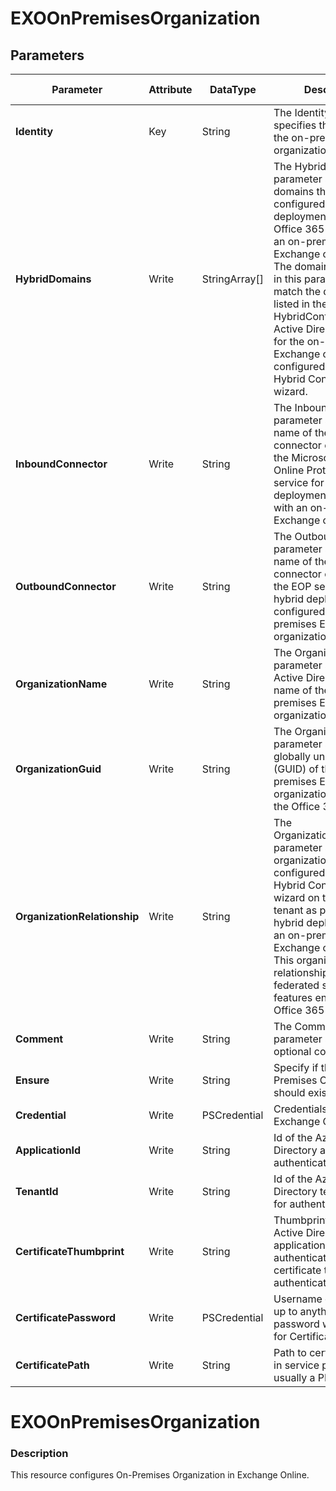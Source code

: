 ﻿# EXOOnPremisesOrganization

## Parameters

| Parameter | Attribute | DataType | Description | Allowed Values |
| --- | --- | --- | --- | --- |
| **Identity** | Key | String | The Identity parameter specifies the identity of the on-premises organization object. ||
| **HybridDomains** | Write | StringArray[] | The HybridDomains parameter specifies the domains that are configured in the hybrid deployment between an Office 365 tenant and an on-premises Exchange organization. The domains specified in this parameter must match the domains listed in the HybridConfiguration Active Directory object for the on-premises Exchange organization configured by the Hybrid Configuration wizard.  ||
| **InboundConnector** | Write | String | The InboundConnector parameter specifies the name of the inbound connector configured on the Microsoft Exchange Online Protection (EOP) service for a hybrid deployment configured with an on-premises Exchange organization. ||
| **OutboundConnector** | Write | String | The OutboundConnector parameter specifies the name of the outbound connector configured on the EOP service for a hybrid deployment configured with an on-premises Exchange organization. ||
| **OrganizationName** | Write | String | The OrganizationName parameter specifies the Active Directory object name of the on-premises Exchange organization. ||
| **OrganizationGuid** | Write | String | The OrganizationGuid parameter specifies the globally unique identifier (GUID) of the on-premises Exchange organization object in the Office 365 tenant. ||
| **OrganizationRelationship** | Write | String | The OrganizationRelationship parameter specifies the organization relationship configured by the Hybrid Configuration wizard on the Office 365 tenant as part of a hybrid deployment with an on-premises Exchange organization. This organization relationship defines the federated sharing features enabled on the Office 365 tenant. ||
| **Comment** | Write | String | The Comment parameter specifies an optional comment. ||
| **Ensure** | Write | String | Specify if the On-Premises Organization should exist or not. |Present, Absent|
| **Credential** | Write | PSCredential | Credentials of the Exchange Global Admin ||
| **ApplicationId** | Write | String | Id of the Azure Active Directory application to authenticate with. ||
| **TenantId** | Write | String | Id of the Azure Active Directory tenant used for authentication. ||
| **CertificateThumbprint** | Write | String | Thumbprint of the Azure Active Directory application's authentication certificate to use for authentication. ||
| **CertificatePassword** | Write | PSCredential | Username can be made up to anything but password will be used for CertificatePassword ||
| **CertificatePath** | Write | String | Path to certificate used in service principal usually a PFX file. ||

# EXOOnPremisesOrganization

### Description

This resource configures On-Premises Organization in Exchange Online.


